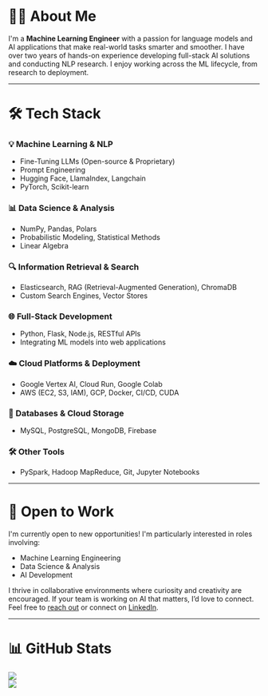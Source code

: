 <h1>🧑‍💻 About Me</h1>

I'm a **Machine Learning Engineer** with a passion for language models and AI applications that make real-world tasks smarter and smoother. I have over two years of hands-on experience developing full-stack AI solutions and conducting NLP research. I enjoy working across the ML lifecycle, from research to deployment.

---

<h1>🛠️ Tech Stack</h1>

### 💡 Machine Learning & NLP

- Fine-Tuning LLMs (Open-source & Proprietary)
- Prompt Engineering
- Hugging Face, LlamaIndex, Langchain
- PyTorch, Scikit-learn

### 📊 Data Science & Analysis

- NumPy, Pandas, Polars
- Probabilistic Modeling, Statistical Methods
- Linear Algebra

### 🔍 Information Retrieval & Search

- Elasticsearch, RAG (Retrieval-Augmented Generation), ChromaDB
- Custom Search Engines, Vector Stores

### 🌐 Full-Stack Development

- Python, Flask, Node.js, RESTful APIs
- Integrating ML models into web applications

### ☁️ Cloud Platforms & Deployment

- Google Vertex AI, Cloud Run, Google Colab
- AWS (EC2, S3, IAM), GCP, Docker, CI/CD, CUDA

### 🔗 Databases & Cloud Storage

- MySQL, PostgreSQL, MongoDB, Firebase

### 🛠 Other Tools

- PySpark, Hadoop MapReduce, Git, Jupyter Notebooks

---

<h1>💼 Open to Work</h1>

I'm currently open to new opportunities! I'm particularly interested in roles involving:
- Machine Learning Engineering
- Data Science & Analysis
- AI Development

I thrive in collaborative environments where curiosity and creativity are encouraged. If your team is working on AI that matters, I’d love to connect. Feel free to [reach out](mailto:sara2asghari@gmail.com) or connect on [LinkedIn](https://www.linkedin.com/in/saraasghari/).

---

<h1>📊 GitHub Stats</h1>

![](https://github-readme-stats.vercel.app/api?username=s-asghari&hide_title=true&show_icons=true&include_all_commits=true&count_private=true&rank_icon=github&theme=cobalt&card_width=460)
<br/>
![](https://github-readme-stats.vercel.app/api/top-langs/?username=s-asghari&count_private=true&hide=jupyter%20notebook,racket&layout=compact&theme=aura_dark&card_width=460)

<!--
**S-Asghari/S-Asghari** is a ✨ _special_ ✨ repository because its `README.md` (this file) appears on your GitHub profile.

Here are some ideas to get you started:

- 🔭 I’m currently working on ...
- 🌱 I’m currently learning ...
- 👯 I’m looking to collaborate on ...
- 🤔 I’m looking for help with ...
- 💬 Ask me about ...
- 📫 How to reach me: ...
- 😄 Pronouns: ...
- ⚡ Fun fact: ...
-->
